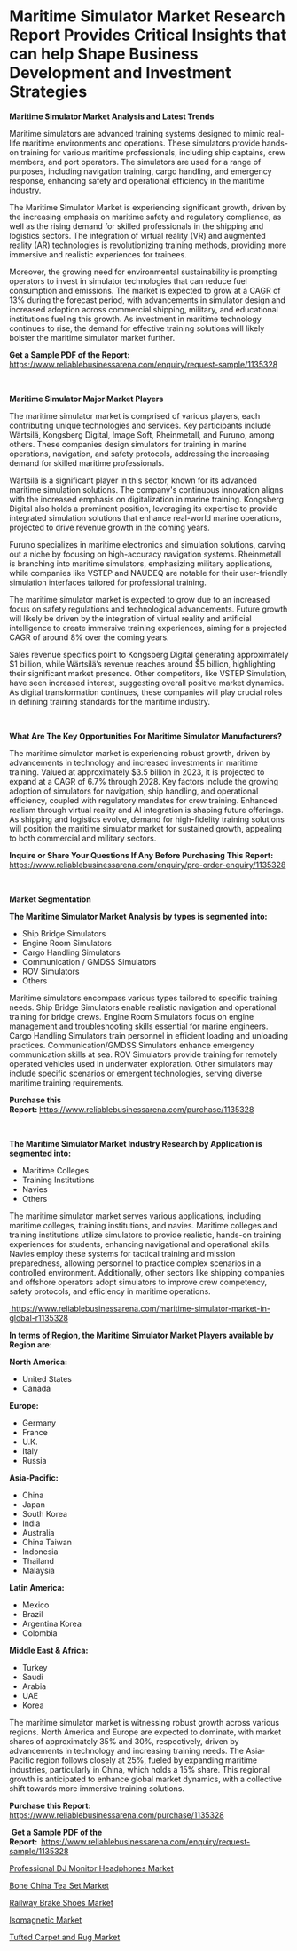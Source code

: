 <p><h1>Maritime Simulator Market Research Report Provides Critical Insights that can help Shape Business Development and Investment Strategies</h1></p><p><strong>Maritime Simulator Market Analysis and Latest Trends</strong></p>
<p><p>Maritime simulators are advanced training systems designed to mimic real-life maritime environments and operations. These simulators provide hands-on training for various maritime professionals, including ship captains, crew members, and port operators. The simulators are used for a range of purposes, including navigation training, cargo handling, and emergency response, enhancing safety and operational efficiency in the maritime industry.</p><p>The Maritime Simulator Market is experiencing significant growth, driven by the increasing emphasis on maritime safety and regulatory compliance, as well as the rising demand for skilled professionals in the shipping and logistics sectors. The integration of virtual reality (VR) and augmented reality (AR) technologies is revolutionizing training methods, providing more immersive and realistic experiences for trainees. </p><p>Moreover, the growing need for environmental sustainability is prompting operators to invest in simulator technologies that can reduce fuel consumption and emissions. The market is expected to grow at a CAGR of 13% during the forecast period, with advancements in simulator design and increased adoption across commercial shipping, military, and educational institutions fueling this growth. As investment in maritime technology continues to rise, the demand for effective training solutions will likely bolster the maritime simulator market further.</p></p>
<p><strong>Get a Sample PDF of the Report:&nbsp;</strong> <a href="https://www.reliablebusinessarena.com/enquiry/request-sample/1135328?utm_campaign=1731&utm_medium=2&utm_source=Github&utm_content=ia&utm_term=02112024&utm_id=maritime-simulator">https://www.reliablebusinessarena.com/enquiry/request-sample/1135328</a></p>
<p>&nbsp;</p>
<p><strong>Maritime Simulator Major Market Players</strong></p>
<p><p>The maritime simulator market is comprised of various players, each contributing unique technologies and services. Key participants include Wärtsilä, Kongsberg Digital, Image Soft, Rheinmetall, and Furuno, among others. These companies design simulators for training in marine operations, navigation, and safety protocols, addressing the increasing demand for skilled maritime professionals.</p><p>Wärtsilä is a significant player in this sector, known for its advanced maritime simulation solutions. The company's continuous innovation aligns with the increased emphasis on digitalization in marine training. Kongsberg Digital also holds a prominent position, leveraging its expertise to provide integrated simulation solutions that enhance real-world marine operations, projected to drive revenue growth in the coming years.</p><p>Furuno specializes in maritime electronics and simulation solutions, carving out a niche by focusing on high-accuracy navigation systems. Rheinmetall is branching into maritime simulators, emphasizing military applications, while companies like VSTEP and NAUDEQ are notable for their user-friendly simulation interfaces tailored for professional training.</p><p>The maritime simulator market is expected to grow due to an increased focus on safety regulations and technological advancements. Future growth will likely be driven by the integration of virtual reality and artificial intelligence to create immersive training experiences, aiming for a projected CAGR of around 8% over the coming years.</p><p>Sales revenue specifics point to Kongsberg Digital generating approximately $1 billion, while Wärtsilä’s revenue reaches around $5 billion, highlighting their significant market presence. Other competitors, like VSTEP Simulation, have seen increased interest, suggesting overall positive market dynamics. As digital transformation continues, these companies will play crucial roles in defining training standards for the maritime industry.</p></p>
<p>&nbsp;</p>
<p><strong>What Are The Key Opportunities For Maritime Simulator Manufacturers?</strong></p>
<p><p>The maritime simulator market is experiencing robust growth, driven by advancements in technology and increased investments in maritime training. Valued at approximately $3.5 billion in 2023, it is projected to expand at a CAGR of 6.7% through 2028. Key factors include the growing adoption of simulators for navigation, ship handling, and operational efficiency, coupled with regulatory mandates for crew training. Enhanced realism through virtual reality and AI integration is shaping future offerings. As shipping and logistics evolve, demand for high-fidelity training solutions will position the maritime simulator market for sustained growth, appealing to both commercial and military sectors.</p></p>
<p><strong>Inquire or Share Your Questions If Any Before Purchasing This Report:</strong> <a href="https://www.reliablebusinessarena.com/enquiry/pre-order-enquiry/1135328?utm_campaign=1731&utm_medium=2&utm_source=Github&utm_content=ia&utm_term=02112024&utm_id=maritime-simulator">https://www.reliablebusinessarena.com/enquiry/pre-order-enquiry/1135328</a></p>
<p>&nbsp;</p>
<p><strong>Market Segmentation</strong></p>
<p><strong>The Maritime Simulator Market Analysis by types is segmented into:</strong></p>
<p><ul><li>Ship Bridge Simulators</li><li>Engine Room Simulators</li><li>Cargo Handling Simulators</li><li>Communication / GMDSS Simulators</li><li>ROV Simulators</li><li>Others</li></ul></p>
<p><p>Maritime simulators encompass various types tailored to specific training needs. Ship Bridge Simulators enable realistic navigation and operational training for bridge crews. Engine Room Simulators focus on engine management and troubleshooting skills essential for marine engineers. Cargo Handling Simulators train personnel in efficient loading and unloading practices. Communication/GMDSS Simulators enhance emergency communication skills at sea. ROV Simulators provide training for remotely operated vehicles used in underwater exploration. Other simulators may include specific scenarios or emergent technologies, serving diverse maritime training requirements.</p></p>
<p><strong>Purchase this Report:&nbsp;</strong><a href="https://www.reliablebusinessarena.com/purchase/1135328?utm_campaign=1731&utm_medium=2&utm_source=Github&utm_content=ia&utm_term=02112024&utm_id=maritime-simulator">https://www.reliablebusinessarena.com/purchase/1135328</a></p>
<p>&nbsp;</p>
<p><strong>The Maritime Simulator Market Industry Research by Application is segmented into:</strong></p>
<p><ul><li>Maritime Colleges</li><li>Training Institutions</li><li>Navies</li><li>Others</li></ul></p>
<p><p>The maritime simulator market serves various applications, including maritime colleges, training institutions, and navies. Maritime colleges and training institutions utilize simulators to provide realistic, hands-on training experiences for students, enhancing navigational and operational skills. Navies employ these systems for tactical training and mission preparedness, allowing personnel to practice complex scenarios in a controlled environment. Additionally, other sectors like shipping companies and offshore operators adopt simulators to improve crew competency, safety protocols, and efficiency in maritime operations.</p></p>
<p><a href="https://www.reliablebusinessarena.com/maritime-simulator-market-in-global-r1135328?utm_campaign=1731&utm_medium=2&utm_source=Github&utm_content=ia&utm_term=02112024&utm_id=maritime-simulator">&nbsp;https://www.reliablebusinessarena.com/maritime-simulator-market-in-global-r1135328</a></p>
<p><strong>In terms of Region, the Maritime Simulator Market Players available by Region are:</strong></p>
<p>
    <p> <strong> North America: </strong>
        <ul>
            <li>United States</li>
            <li>Canada</li>
        </ul>
        </p> 
    <p> <strong> Europe: </strong>
        <ul>
            <li>Germany</li>
            <li>France</li>
            <li>U.K.</li>
            <li>Italy</li>
            <li>Russia</li>
        </ul>
        </p> 
    <p> <strong> Asia-Pacific: </strong>
        <ul>
            <li>China</li>
            <li>Japan</li>
            <li>South Korea</li>
            <li>India</li>
            <li>Australia</li>
            <li>China Taiwan</li>
            <li>Indonesia</li>
            <li>Thailand</li>
            <li>Malaysia</li>
        </ul>
        </p> 
    <p> <strong> Latin America: </strong>
        <ul>
            <li>Mexico</li>
            <li>Brazil</li>
            <li>Argentina Korea</li>
            <li>Colombia</li>
        </ul>
        </p> 
    <p> <strong> Middle East & Africa: </strong>
        <ul>
            <li>Turkey</li>
            <li>Saudi</li>
            <li>Arabia</li>
            <li>UAE</li>
            <li>Korea</li>
        </ul>
    </p>
    </p>
<p><p>The maritime simulator market is witnessing robust growth across various regions. North America and Europe are expected to dominate, with market shares of approximately 35% and 30%, respectively, driven by advancements in technology and increasing training needs. The Asia-Pacific region follows closely at 25%, fueled by expanding maritime industries, particularly in China, which holds a 15% share. This regional growth is anticipated to enhance global market dynamics, with a collective shift towards more immersive training solutions.</p></p>
<p><strong>Purchase this Report: </strong><a href="https://www.reliablebusinessarena.com/purchase/1135328?utm_campaign=1731&utm_medium=2&utm_source=Github&utm_content=ia&utm_term=02112024&utm_id=maritime-simulator">https://www.reliablebusinessarena.com/purchase/1135328</a></p>
<p>&nbsp;<strong>Get a Sample PDF of the Report:&nbsp;&nbsp;</strong><a href="https://www.reliablebusinessarena.com/enquiry/request-sample/1135328?utm_campaign=1731&utm_medium=2&utm_source=Github&utm_content=ia&utm_term=02112024&utm_id=maritime-simulator">https://www.reliablebusinessarena.com/enquiry/request-sample/1135328</a></p>
<p><strong></strong></p>
<p><p><a href="https://www.linkedin.com/pulse/market-dynamics-future-trends-global-professional-dj-monitor-swj2e?utm_campaign=1731&utm_medium=2&utm_source=Github&utm_content=ia&utm_term=02112024&utm_id=maritime-simulator">Professional DJ Monitor Headphones Market</a></p><p><a href="https://www.linkedin.com/pulse/market-forecasting-change-global-bone-china-tea-set-dynamics-9pjfe?utm_campaign=1731&utm_medium=2&utm_source=Github&utm_content=ia&utm_term=02112024&utm_id=maritime-simulator">Bone China Tea Set Market</a></p><p><a href="https://github.com/MelgarBasny/Market-Research-Report-List-1/blob/main/railway-brake-shoes-market.md?utm_campaign=1731&utm_medium=2&utm_source=Github&utm_content=ia&utm_term=02112024&utm_id=maritime-simulator">Railway Brake Shoes Market</a></p><p><a href="https://www.linkedin.com/pulse/exploring-isomagnetic-market-dynamics-global-trends-future-vj5ie?utm_campaign=1731&utm_medium=2&utm_source=Github&utm_content=ia&utm_term=02112024&utm_id=maritime-simulator">Isomagnetic Market</a></p><p><a href="https://www.linkedin.com/pulse/tufted-carpet-rug-market-size-share-analysis-growth-hizae?utm_campaign=1731&utm_medium=2&utm_source=Github&utm_content=ia&utm_term=02112024&utm_id=maritime-simulator">Tufted Carpet and Rug Market</a></p></p>